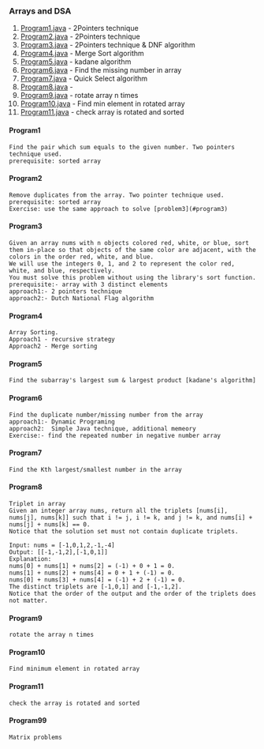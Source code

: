 ###  **Arrays and DSA** ###

1. [Program1.java](#Program1) - 2Pointers technique
2. [Program2.java](#Program2) - 2Pointers technique
3. [Program3.java](#program3) - 2Pointers technique & DNF algorithm
4. [Program4.java](#program4) - Merge Sort algorithm
5. [Program5.java](#program5) - kadane algorithm
6. [Program6.java](#program6) - Find the missing number in array
7. [Program7.java](#program7) - Quick Select algorithm
8. [Program8.java](#program8) - 
9. [Program9.java](#program9) - rotate array n times
10. [Program10.java](#program10) - Find min element in rotated array
11. [Program11.java](#program11) - check array is rotated and sorted

#### Program1
    Find the pair which sum equals to the given number. Two pointers technique used. 
    prerequisite: sorted array
#### Program2
    Remove duplicates from the array. Two pointer technique used. 
    prerequisite: sorted array
    Exercise: use the same approach to solve [problem3](#program3)
#### Program3
    Given an array nums with n objects colored red, white, or blue, sort them in-place so that objects of the same color are adjacent, with the colors in the order red, white, and blue.
    We will use the integers 0, 1, and 2 to represent the color red, white, and blue, respectively.
    You must solve this problem without using the library's sort function.
    prerequisite:- array with 3 distinct elements
    approach1:- 2 pointers technique 
    approach2:- Dutch National Flag algorithm
#### Program4  
    Array Sorting. 
    Approach1 - recursive strategy
    Approach2 - Merge sorting
#### Program5
    Find the subarray's largest sum & largest product [kadane's algorithm]    
#### Program6
    Find the duplicate number/missing number from the array
    approach1:- Dynamic Programing
    approach2:  Simple Java technique, additional memeory
    Exercise:- find the repeated number in negative number array
#### Program7
    Find the Kth largest/smallest number in the array
#### Program8
    Triplet in array
    Given an integer array nums, return all the triplets [nums[i], nums[j], nums[k]] such that i != j, i != k, and j != k, and nums[i] + nums[j] + nums[k] == 0.
    Notice that the solution set must not contain duplicate triplets.

    Input: nums = [-1,0,1,2,-1,-4]
    Output: [[-1,-1,2],[-1,0,1]]
    Explanation: 
    nums[0] + nums[1] + nums[2] = (-1) + 0 + 1 = 0.
    nums[1] + nums[2] + nums[4] = 0 + 1 + (-1) = 0.
    nums[0] + nums[3] + nums[4] = (-1) + 2 + (-1) = 0.
    The distinct triplets are [-1,0,1] and [-1,-1,2].
    Notice that the order of the output and the order of the triplets does not matter.
#### Program9
    rotate the array n times
#### Program10
    Find minimum element in rotated array
#### Program11
    check the array is rotated and sorted
#### Program99
    Matrix problems



